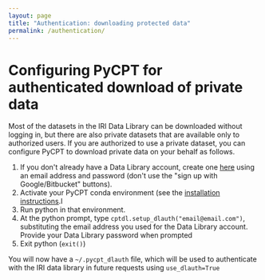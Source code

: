 ```yaml
---
layout: page
title: "Authentication: downloading protected data"
permalink: /authentication/
---
```


# Configuring PyCPT for authenticated download of private data

Most of the datasets in the IRI Data Library can be downloaded without logging in, but there are also private datasets that are available only to authorized users.
If you are authorized to use a private dataset, you can configure PyCPT to download private data on your behalf as follows.

1. If you don't already have a Data Library account, create one [here](https://iridl.ldeo.columbia.edu/auth/signup) using an email address and password (don't use the "sign up with Google/Bitbucket" buttons).
2. Activate your PyCPT conda environment (see the [installation instructions](https://iri-pycpt.github.io/installation/).I
3. Run python in that environment.
4. At the python prompt, type ```cptdl.setup_dlauth("email@email.com")```, substituting the email address you used for the Data Library account. Provide your Data Library password when prompted
5. Exit python (`exit()`)

You will now have a ```~/.pycpt_dlauth``` file, which will be used to authenticate with the IRI data library in future requests using ```use_dlauth=True```
